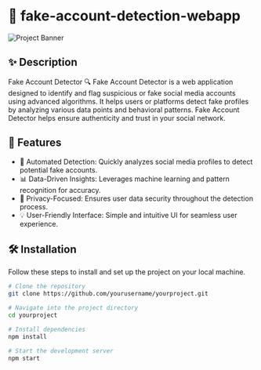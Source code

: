 # 🚀 fake-account-detection-webapp

![Project Banner](https://drive.google.com/file/d/1vjoob33ETHELa8Gi9g-UPBzertOOg-Kx/view) <!-- You can replace this link with your project image/banner -->

## ✨ Description

Fake Account Detector 🔍
Fake Account Detector is a web application designed to identify and flag suspicious or fake social media accounts using advanced algorithms. It helps users or platforms detect fake profiles by analyzing various data points and behavioral patterns.
Fake Account Detector helps ensure authenticity and trust in your social network.

## 🎯 Features

- 🚀 Automated Detection: Quickly analyzes social media profiles to detect potential fake accounts.
- 📊 Data-Driven Insights: Leverages machine learning and pattern recognition for accuracy.
- 🔐 Privacy-Focused: Ensures user data security throughout the detection process.
- 💡 User-Friendly Interface: Simple and intuitive UI for seamless user experience.

## 🛠️ Installation

Follow these steps to install and set up the project on your local machine.

```bash
# Clone the repository
git clone https://github.com/yourusername/yourproject.git

# Navigate into the project directory
cd yourproject

# Install dependencies
npm install

# Start the development server
npm start
